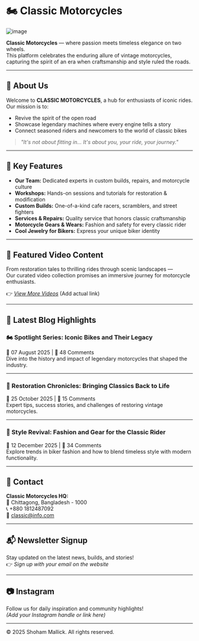 #  🏍️ Classic Motorcycles
![image](https://github.com/user-attachments/assets/37298c04-348e-407c-a1dc-b6940ef4a88e)



**Classic Motorcycles** — where passion meets timeless elegance on two wheels.  
This platform celebrates the enduring allure of vintage motorcycles, capturing the spirit of an era when craftsmanship and style ruled the roads.

---

## 🚀 About Us

Welcome to **CLASSIC MOTORCYCLES**, a hub for enthusiasts of iconic rides.  
Our mission is to:
- Revive the spirit of the open road  
- Showcase legendary machines where every engine tells a story  
- Connect seasoned riders and newcomers to the world of classic bikes  

> _"It's not about fitting in... It's about you, your ride, your journey."_

---

## 🌟 Key Features

- **Our Team:** Dedicated experts in custom builds, repairs, and motorcycle culture  
- **Workshops:** Hands-on sessions and tutorials for restoration & modification  
- **Custom Builds:** One-of-a-kind cafe racers, scramblers, and street fighters  
- **Services & Repairs:** Quality service that honors classic craftsmanship  
- **Motorcycle Gears & Wears:** Fashion and safety for every classic rider  
- **Cool Jewelry for Bikers:** Express your unique biker identity  

---

## 🎥 Featured Video Content

From restoration tales to thrilling rides through scenic landscapes —  
Our curated video collection promises an immersive journey for motorcycle enthusiasts.

👉 _[View More Videos](#)_ (Add actual link)

---

## 📝 Latest Blog Highlights

### 🏍 Spotlight Series: Iconic Bikes and Their Legacy
📅 07 August 2025 | 💬 48 Comments  
Dive into the history and impact of legendary motorcycles that shaped the industry.

---

### 🔧 Restoration Chronicles: Bringing Classics Back to Life
📅 25 October 2025 | 💬 15 Comments  
Expert tips, success stories, and challenges of restoring vintage motorcycles.

---

### 🧥 Style Revival: Fashion and Gear for the Classic Rider
📅 12 December 2025 | 💬 34 Comments  
Explore trends in biker fashion and how to blend timeless style with modern functionality.

---

## 📍 Contact

**Classic Motorcycles HQ:**  
📌 Chittagong, Bangladesh - 1000  
📞 +880 1812487092  
📧 classic@info.com  

---

## 📬 Newsletter Signup

Stay updated on the latest news, builds, and stories!  
👉 _Sign up with your email on the website_

---

## 📷 Instagram

Follow us for daily inspiration and community highlights!  
_(Add your Instagram handle or link here)_

---

© 2025 Shoham Mallick. All rights reserved.
